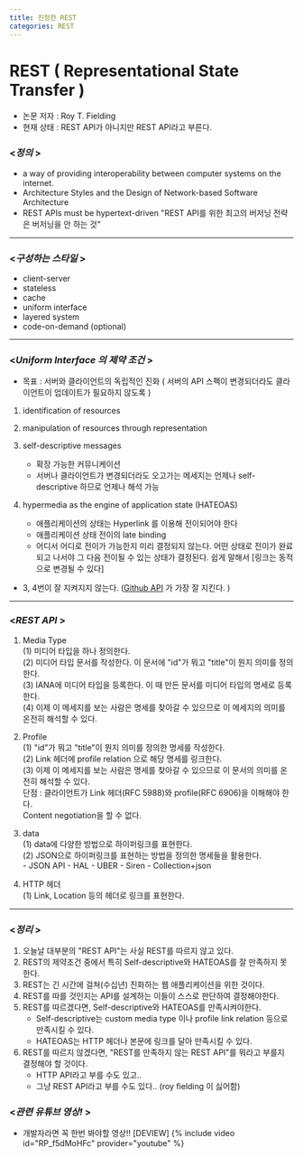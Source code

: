 ```yaml
---
title: 진정한 REST
categories: REST
---
```


# REST ( Representational State Transfer )
- 논문 저자 : Roy T. Fielding
- 현재 상태 : REST API가 아니지만 REST API라고 부른다.

### <*정의* >
- a way of providing interoperability between computer systems on the internet.
- Architecture Styles and the Design of Network-based Software Architecture
- REST APIs must be hypertext-driven "REST API를 위한 최고의 버저닝 전략은 버저닝을 안 하는 것"

---
### <*구성하는 스타일* >
- client-server
- stateless
- cache
- uniform interface
- layered system
- code-on-demand (optional)

---
### <*Uniform Interface 의 제약 조건* >
- 목표 : 서버와 클라이언트의 독립적인 진화 ( 서버의 API 스펙이 변경되더라도 클라이언트이 업데이트가 필요하지 않도록 )

1. identification of resources
2. manipulation of resources through representation
3. self-descriptive messages
    - 확장 가능한 커뮤니케이션
    - 서버나 클라이언트가 변경되더라도 오고가는 메세지는 언제나 self-descriptive 하므로 언제나 해석 가능
    
4. hypermedia as the engine of application state (HATEOAS)
    - 애플리케이션의 상태는 Hyperlink 를 이용해 전이되어야 한다
    - 애플리케이션 상태 전이의 late binding
    - 어디서 어디로 전이가 가능한지 미리 결정되지 않는다. 
        어떤 상태로 전이가 완료되고 나서야 그 다음 전이될 수 있는 상태가 결정된다.
        쉽게 말해서 [링크는 동적으로 변경될 수 있다]
- 3, 4번이 잘 지켜지지 않는다. ([Github API](https://developer.github.com/) 가 가장 잘 지킨다. )

---
### <*REST API* >
1. Media Type  
    (1) 미디어 타입을 하나 정의한다.  
    (2) 미디어 타입 문서를 작성한다. 이 문서에 "id"가 뭐고 "title"이 뭔지 의미를 정의한다.  
    (3) IANA에 미디어 타입을 등록한다. 이 때 만든 문서를 미디어 타입의 명세로 등록한다.  
    (4) 이제 이 메세지를 보는 사람은 명세를 찾아갈 수 있으므로 이 메세지의 의미를 온전히 해석할 수 있다.  

2. Profile  
    (1) "id"가 뭐고 "title"이 뭔지 의미를 정의한 명세를 작성한다.  
    (2) Link 헤더에 profile relation 으로 해당 명세를 링크한다.  
    (3) 이제 이 메세지를 보는 사람은 명세를 찾아갈 수 있으므로 이 문서의 의미를 온전히 해석할 수 있다.  
    단점 : 클라이언트가 Link 헤더(RFC 5988)와 profile(RFC 6906)을 이해해야 한다.  
        Content negotiation을 할 수 없다.  
    
3. data  
    (1) data에 다양한 방법으로 하이퍼링크를 표현한다.  
    (2) JSON으로 하이퍼링크를 표현하는 방법을 정의한 명세들을 활용한다.  
        - JSON API
        - HAL
        - UBER
        - Siren
        - Collection+json

4. HTTP 헤더  
    (1) Link, Location 등의 헤더로 링크를 표현한다.

---
### <*정리* >
1. 오늘날 대부분의 "REST API"는 사실 REST를 따르지 않고 있다.
2. REST의 제약조건 중에서 특히 Self-descriptive와 HATEOAS를 잘 만족하지 못한다.
3. REST는 긴 시간에 걸쳐(수십년) 진화하는 웹 애플리케이션을 위한 것이다.
4. REST를 따를 것인지는 API를 설계하는 이들이 스스로 판단하여 결정해야한다.
5. REST를 따르겠다면, Self-descriptive와 HATEOAS를 만족시켜야한다.
    - Self-descriptive는 custom media type 이나 profile link relation 등으로
        만족시킬 수 있다.
    - HATEOAS는 HTTP 헤더나 본문에 링크를 달아 만족시킬 수 있다.
6. REST를 따르지 않겠다면, "REST를 만족하지 않는 REST API"를 뭐라고 부를지
    결정해야 할 것이다.
    - HTTP API라고 부를 수도 있고..
    - 그냥 REST API라고 부를 수도 있다.. (roy fielding 이 싫어함)

### <*관련 유튜브 영상!* >
- 개발자라면 꼭 한번 봐야할 영상!! [DEVIEW]
{% include video id="RP_f5dMoHFc" provider="youtube" %} 